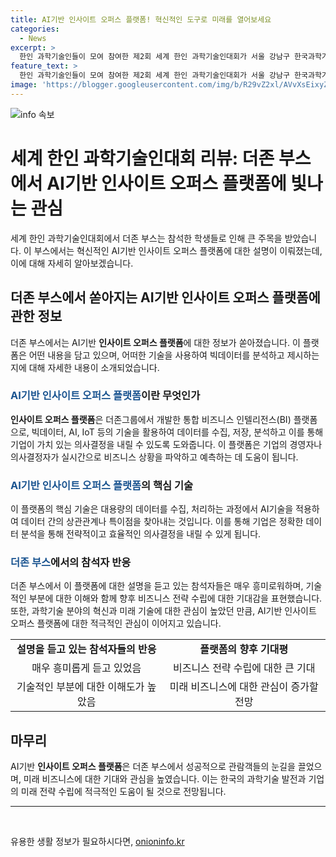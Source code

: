 ```yaml
---
title: AI기반 인사이트 오퍼스 플랫폼! 혁신적인 도구로 미래를 열어보세요
categories:
  - News
excerpt: >
  한인 과학기술인들이 모여 참여한 제2회 세계 한인 과학기술인대회가 서울 강남구 한국과학기술회관에서 성황리에 개최되었다. 참가자들은 더존 부스에서 AI기반 인사이트 오퍼스 플랫폼에 대한 설명을 집중적으로 듣고 있었다. 과학기술정보통신부의 주최로 이번 행사는 한인 과학기술인들 간의 소통과 지식 공유의 소중한 기회를 제공했다.
feature_text: >
  한인 과학기술인들이 모여 참여한 제2회 세계 한인 과학기술인대회가 서울 강남구 한국과학기술회관에서 성황리에 개최되었다. 참가자들은 더존 부스에서 AI기반 인사이트 오퍼스 플랫폼에 대한 설명을 집중적으로 듣고 있었다. 과학기술정보통신부의 주최로 이번 행사는 한인 과학기술인들 간의 소통과 지식 공유의 소중한 기회를 제공했다.
image: 'https://blogger.googleusercontent.com/img/b/R29vZ2xl/AVvXsEixyZcFfHzMRdzZMjFBmAUKJYCLCGyLL1o632UiGVXcaFdKo_bkvkuCioo0uUKlGfBVcT3P84aROyZIXSBEx3Aw5nCQ3pTgDom1WDC4m8eifvWiAmWEEVb4x6G_l8C0QH225ldMjyaFvpxGEBGNO37VmDTDMHGhJPq73UglMfDca1-0aw/s1600/blogspot.png'
---
```


<p><img src="https://blogger.googleusercontent.com/img/b/R29vZ2xl/AVvXsEixyZcFfHzMRdzZMjFBmAUKJYCLCGyLL1o632UiGVXcaFdKo_bkvkuCioo0uUKlGfBVcT3P84aROyZIXSBEx3Aw5nCQ3pTgDom1WDC4m8eifvWiAmWEEVb4x6G_l8C0QH225ldMjyaFvpxGEBGNO37VmDTDMHGhJPq73UglMfDca1-0aw/s1600/blogspot.png" alt="info 속보" /></p>

<h1>세계 한인 과학기술인대회 리뷰: 더존 부스에서 AI기반 인사이트 오퍼스 플랫폼에 빛나는 관심</h1>

<p data-ke-size="size16">세계 한인 과학기술인대회에서 더존 부스는 참석한 학생들로 인해 큰 주목을 받았습니다. 이 부스에서는 혁신적인 AI기반 인사이트 오퍼스 플랫폼에 대한 설명이 이뤄졌는데, 이에 대해 자세히 알아보겠습니다.</p>

<h2 data-ke-size="size26">더존 부스에서 쏟아지는 AI기반 인사이트 오퍼스 플랫폼에 관한 정보</h2>

<p data-ke-size="size16">더존 부스에서는 AI기반 <b>인사이트 오퍼스 플랫폼</b>에 대한 정보가 쏟아졌습니다. 이 플랫폼은 어떤 내용을 담고 있으며, 어떠한 기술을 사용하여 빅데이터를 분석하고 제시하는지에 대해 자세한 내용이 소개되었습니다.</p>

<h3><b><span style="color: #1a5490;">AI기반 인사이트 오퍼스 플랫폼</span></b>이란 무엇인가</h3>

<p data-ke-size="size16"><b>인사이트 오퍼스 플랫폼</b>은 더존그룹에서 개발한 통합 비즈니스 인텔리전스(BI) 플랫폼으로, 빅데이터, AI, IoT 등의 기술을 활용하여 데이터를 수집, 저장, 분석하고 이를 통해 기업이 가치 있는 의사결정을 내릴 수 있도록 도와줍니다. 이 플랫폼은 기업의 경영자나 의사결정자가 실시간으로 비즈니스 상황을 파악하고 예측하는 데 도움이 됩니다.</p>

<h3><b><span style="color: #1a5490;">AI기반 인사이트 오퍼스 플랫폼</span></b>의 핵심 기술</h3>

<p data-ke-size="size16">이 플랫폼의 핵심 기술은 대용량의 데이터를 수집, 처리하는 과정에서 AI기술을 적용하여 데이터 간의 상관관계나 특이점을 찾아내는 것입니다. 이를 통해 기업은 정확한 데이터 분석을 통해 전략적이고 효율적인 의사결정을 내릴 수 있게 됩니다.</p>

<h3><b><span style="color: #1a5490;">더존 부스</span></b>에서의 참석자 반응</h3>

<p data-ke-size="size16">더존 부스에서 이 플랫폼에 대한 설명을 듣고 있는 참석자들은 매우 흥미로워하며, 기술적인 부분에 대한 이해와 함께 향후 비즈니스 전략 수립에 대한 기대감을 표현했습니다. 또한, 과학기술 분야의 혁신과 미래 기술에 대한 관심이 높았던 만큼, AI기반 인사이트 오퍼스 플랫폼에 대한 적극적인 관심이 이어지고 있습니다.</p>

<table>
    <tbody>
        <tr>
            <td style="text-align: center; height: 17px;"><b>설명을 듣고 있는 참석자들의 반응</b></td>
            <td style="text-align: center; height: 17px;"><b>플랫폼의 향후 기대평</b></td>
        </tr>
        <tr>
            <td style="text-align: center; height: 17px;">매우 흥미롭게 듣고 있었음</td>
            <td style="text-align: center; height: 17px;">비즈니스 전략 수립에 대한 큰 기대</td>
        </tr>
        <tr>
            <td style="text-align: center; height: 17px;">기술적인 부분에 대한 이해도가 높았음</td>
            <td style="text-align: center; height: 17px;">미래 비즈니스에 대한 관심이 증가할 전망</td>
        </tr>
    </tbody>
</table>

<h2 data-ke-size="size26">마무리</h2>

<p data-ke-size="size16">AI기반 <b>인사이트 오퍼스 플랫폼</b>은 더존 부스에서 성공적으로 관람객들의 눈길을 끌었으며, 미래 비즈니스에 대한 기대와 관심을 높였습니다. 이는 한국의 과학기술 발전과 기업의 미래 전략 수립에 적극적인 도움이 될 것으로 전망됩니다.</p>

<hr>

<p data-ke-size="size16">&nbsp;</p>
유용한 생활 정보가 필요하시다면, <a href="https://onioninfo.kr" rel="dofollow">onioninfo.kr</a>


